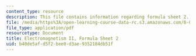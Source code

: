```yaml
---
content_type: resource
description: This file contains information regarding formula sheet 2.
file: /media/https%3A/open-learning-course-data-rc.s3.amazonaws.com/8-07-electromagnetism-ii-fall-2012/b40de5afd5f2bee0d3ae9352184db51f_MIT8_07F12_formsheet2.pdf
file_type: application/pdf
resourcetype: Document
title: Electromagnetism II, Formula Sheet 2
uid: b40de5af-d5f2-bee0-d3ae-9352184db51f
---
```


